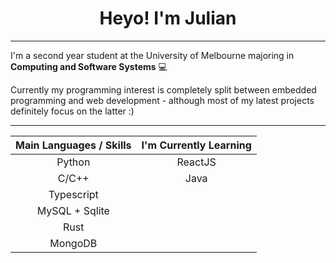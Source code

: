 <!-- Main Heading -->
<h1 align="center">Heyo! I'm Julian</h1>

---

<!-- Intro Paragraph -->

I'm a second year student at the University of Melbourne majoring in <strong>Computing and Software Systems</strong> 💻

Currently my programming interest is completely split between embedded programming and web development - although most of my latest projects definitely focus on the latter :&#8203;)


---

<!-- Main Languages -->

<div align="center">

| Main Languages / Skills | I'm Currently Learning |
|:-----------------------:|:----------------------:|
|          Python         |          ReactJS       |
|          C/C++          |           Java         |
|        Typescript       |                        |
|     MySQL + Sqlite      |                        |
|          Rust           |                        |
|        MongoDB          |                        |

</div>
